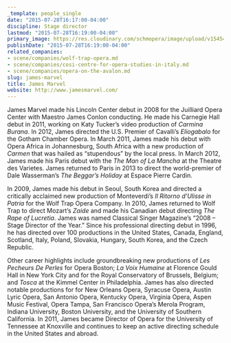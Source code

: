 ```yaml
---
_template: people_single
date: "2015-07-28T16:17:00-04:00"
discipline: Stage director
lastmod: "2015-07-28T16:19:00-04:00"
primary_image: https://res.cloudinary.com/schmopera/image/upload/v1545409169/media/webhook-uploads/1438114652029/MarvelHeadshot.jpg.jpg
publishDate: "2015-07-28T16:19:00-04:00"
related_companies:
- scene/companies/wolf-trap-opera.md
- scene/companies/cosi-centre-for-opera-studies-in-italy.md
- scene/companies/opera-on-the-avalon.md
slug: james-marvel
title: James Marvel
website: http://www.jamesmarvel.com/
---
```


James Marvel made his Lincoln Center debut in 2008 for the Juilliard Opera Center with Maestro James Conlon conducting. He made his Carnegie Hall debut in 2011, working on Katy Tucker’s video production of *Carmina Burana*. In 2012, James directed the U.S. Premier of Cavalli’s *Eliogabalo* for the Gotham Chamber Opera. In March 2011, James made his debut with Opera Africa in Johannesburg, South Africa with a new production of *Carmen* that was hailed as “stupendous” by the local press. In March 2012, James made his Paris debut with the *The Man of La Mancha* at the Theatre des Varietes. James returned to Paris in 2013 to direct the world-premier of Dale Wasserman’s *The Beggar’s Holiday* at Espace Pierre Cardin.

In 2009, James made his debut in Seoul, South Korea and directed a critically acclaimed new production of Monteverdi’s *Il Ritorno d’Ulisse in Patria* for the Wolf Trap Opera Company. In 2010, James returned to Wolf Trap to direct Mozart’s *Zaide* and made his Canadian debut directing *The Rape of Lucretia*. James was named Classical Singer Magazine’s “2008 – Stage Director of the Year.” Since his professional directing debut in 1996, he has directed over 100 productions in the United States, Canada, England, Scotland, Italy, Poland, Slovakia, Hungary, South Korea, and the Czech Republic.

Other career highlights include groundbreaking new productions of *Les Pecheurs De Perles* for Opera Boston; *La Voix Humaine* at Florence Gould Hall in New York City and for the Royal Conservatory of Brussels, Belgium; and *Tosca* at the Kimmel Center in Philadelphia. James has also directed notable productions for for New Orleans Opera, Syracuse Opera, Austin Lyric Opera, San Antonio Opera, Kentucky Opera, Virginia Opera, Aspen Music Festival, Opera Tampa, San Francisco Opera’s Merola Program, Indiana University, Boston University, and the University of Southern California. In 2011, James became Director of Opera for the University of Tennessee at Knoxville and continues to keep an active directing schedule in the United States and abroad.
